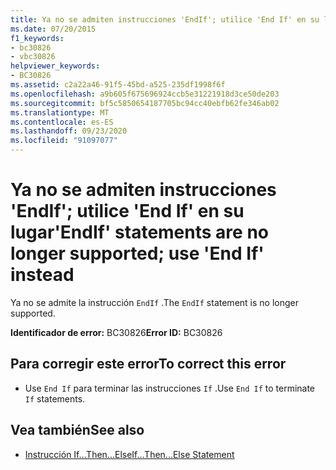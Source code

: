 ```yaml
---
title: Ya no se admiten instrucciones 'EndIf'; utilice 'End If' en su lugar
ms.date: 07/20/2015
f1_keywords:
- bc30826
- vbc30826
helpviewer_keywords:
- BC30826
ms.assetid: c2a22a46-91f5-45bd-a525-235df1998f6f
ms.openlocfilehash: a9b605f675696924ccb5e31221918d3ce50de203
ms.sourcegitcommit: bf5c5850654187705bc94cc40ebfb62fe346ab02
ms.translationtype: MT
ms.contentlocale: es-ES
ms.lasthandoff: 09/23/2020
ms.locfileid: "91097077"
---
```

# <a name="endif-statements-are-no-longer-supported-use-end-if-instead"></a><span data-ttu-id="94bb4-102">Ya no se admiten instrucciones 'EndIf'; utilice 'End If' en su lugar</span><span class="sxs-lookup"><span data-stu-id="94bb4-102">'EndIf' statements are no longer supported; use 'End If' instead</span></span>

<span data-ttu-id="94bb4-103">Ya no se admite la instrucción `EndIf` .</span><span class="sxs-lookup"><span data-stu-id="94bb4-103">The `EndIf` statement is no longer supported.</span></span>  
  
 <span data-ttu-id="94bb4-104">**Identificador de error:** BC30826</span><span class="sxs-lookup"><span data-stu-id="94bb4-104">**Error ID:** BC30826</span></span>  
  
## <a name="to-correct-this-error"></a><span data-ttu-id="94bb4-105">Para corregir este error</span><span class="sxs-lookup"><span data-stu-id="94bb4-105">To correct this error</span></span>  
  
- <span data-ttu-id="94bb4-106">Use `End If` para terminar las instrucciones `If` .</span><span class="sxs-lookup"><span data-stu-id="94bb4-106">Use `End If` to terminate `If` statements.</span></span>  
  
## <a name="see-also"></a><span data-ttu-id="94bb4-107">Vea también</span><span class="sxs-lookup"><span data-stu-id="94bb4-107">See also</span></span>

- [<span data-ttu-id="94bb4-108">Instrucción If...Then...Else</span><span class="sxs-lookup"><span data-stu-id="94bb4-108">If...Then...Else Statement</span></span>](../language-reference/statements/if-then-else-statement.md)
